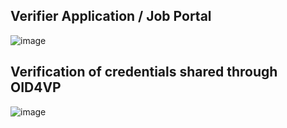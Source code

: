 ## Verifier Application / Job Portal
![image](https://github.com/user-attachments/assets/2959098f-c341-4811-9f78-a67efa2a443c)

## Verification of credentials shared through OID4VP
![image](https://github.com/user-attachments/assets/4d222356-83ff-4081-9a06-59a53e72bfb2)
